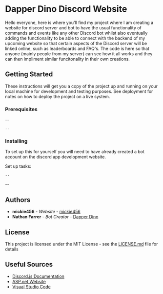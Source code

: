 # Dapper Dino Discord Website

Hello everyone, here is where you'll find my project where I am creating a website for discord server and bot to have the usual functionality of commands and events like any other Discord bot whilst also eventually adding the functionality to be able to connect with the backend of my upcoming website so that certain aspects of the Discord server will be linked online, such as leaderboards and FAQ's. The code is here so that anyone (mainly people from my server) can see how it all works and they can then impliment similar funcitonality in their own creations.

## Getting Started

These instructions will get you a copy of the project up and running on your local machine for development and testing purposes. See deployment for notes on how to deploy the project on a live system.

### Prerequisites

--

```
--
```

### Installing

To set up this for yourself you will need to have already created a bot account on the discord app development website.

Set up tasks:

```
--
```

--

## Authors

* **mickie456** - *Website* - [mickie456](https://github.com/mickie456)
* **Nathan Farrer** - *Bot Creator* - [Dapper Dino](https://github.com/DapperDino)

## License

This project is licensed under the MIT License - see the [LICENSE.md](LICENSE.md) file for details

## Useful Sources

* [Discord.js Documentation](https://discord.js.org/)
* [ASP.net Website](https://asp.net)
* [Visual Studio Code](https://code.visualstudio.com/)
